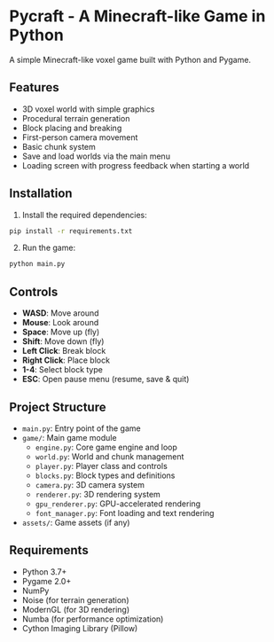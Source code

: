 # Pycraft - A Minecraft-like Game in Python

A simple Minecraft-like voxel game built with Python and Pygame.

## Features

- 3D voxel world with simple graphics
- Procedural terrain generation
- Block placing and breaking
- First-person camera movement
- Basic chunk system
- Save and load worlds via the main menu
- Loading screen with progress feedback when starting a world

## Installation

1. Install the required dependencies:
```bash
pip install -r requirements.txt
```

2. Run the game:
```bash
python main.py
```

## Controls

- **WASD**: Move around
- **Mouse**: Look around
- **Space**: Move up (fly)
- **Shift**: Move down (fly)
- **Left Click**: Break block
- **Right Click**: Place block
- **1-4**: Select block type
- **ESC**: Open pause menu (resume, save & quit)

## Project Structure

- `main.py`: Entry point of the game
- `game/`: Main game module
  - `engine.py`: Core game engine and loop
  - `world.py`: World and chunk management
  - `player.py`: Player class and controls
  - `blocks.py`: Block types and definitions
  - `camera.py`: 3D camera system
  - `renderer.py`: 3D rendering system
  - `gpu_renderer.py`: GPU-accelerated rendering
  - `font_manager.py`: Font loading and text rendering
- `assets/`: Game assets (if any)

## Requirements

- Python 3.7+
- Pygame 2.0+
- NumPy
- Noise (for terrain generation)
- ModernGL (for 3D rendering)
- Numba (for performance optimization)
- Cython Imaging Library (Pillow)